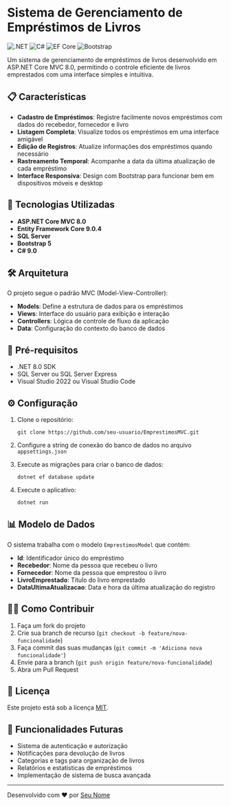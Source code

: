 # Sistema de Gerenciamento de Empréstimos de Livros

![.NET](https://img.shields.io/badge/.NET-8.0-5C2D91)
![C#](https://img.shields.io/badge/C%23-9.0-239120)
![EF Core](https://img.shields.io/badge/Entity_Framework_Core-9.0.4-purple)
![Bootstrap](https://img.shields.io/badge/Bootstrap-5-7952B3)

Um sistema de gerenciamento de empréstimos de livros desenvolvido em ASP.NET Core MVC 8.0, permitindo o controle eficiente de livros emprestados com uma interface simples e intuitiva.

## 📋 Características

- **Cadastro de Empréstimos**: Registre facilmente novos empréstimos com dados do recebedor, fornecedor e livro
- **Listagem Completa**: Visualize todos os empréstimos em uma interface amigável
- **Edição de Registros**: Atualize informações dos empréstimos quando necessário
- **Rastreamento Temporal**: Acompanhe a data da última atualização de cada empréstimo
- **Interface Responsiva**: Design com Bootstrap para funcionar bem em dispositivos móveis e desktop

## 🚀 Tecnologias Utilizadas

- **ASP.NET Core MVC 8.0**
- **Entity Framework Core 9.0.4**
- **SQL Server**
- **Bootstrap 5**
- **C# 9.0**

## 🛠️ Arquitetura

O projeto segue o padrão MVC (Model-View-Controller):

- **Models**: Define a estrutura de dados para os empréstimos
- **Views**: Interface do usuário para exibição e interação
- **Controllers**: Lógica de controle de fluxo da aplicação
- **Data**: Configuração do contexto do banco de dados

## 🔧 Pré-requisitos

- .NET 8.0 SDK
- SQL Server ou SQL Server Express
- Visual Studio 2022 ou Visual Studio Code

## ⚙️ Configuração

1. Clone o repositório:
   ```
   git clone https://github.com/seu-usuario/EmprestimosMVC.git
   ```

2. Configure a string de conexão do banco de dados no arquivo `appsettings.json`

3. Execute as migrações para criar o banco de dados:
   ```
   dotnet ef database update
   ```

4. Execute o aplicativo:
   ```
   dotnet run
   ```

## 📊 Modelo de Dados

O sistema trabalha com o modelo `EmprestimosModel` que contém:

- **Id**: Identificador único do empréstimo
- **Recebedor**: Nome da pessoa que recebeu o livro
- **Fornecedor**: Nome da pessoa que emprestou o livro
- **LivroEmprestado**: Título do livro emprestado
- **DataUltimaAtualizacao**: Data e hora da última atualização do registro

## 👨‍💻 Como Contribuir

1. Faça um fork do projeto
2. Crie sua branch de recurso (`git checkout -b feature/nova-funcionalidade`)
3. Faça commit das suas mudanças (`git commit -m 'Adiciona nova funcionalidade'`)
4. Envie para a branch (`git push origin feature/nova-funcionalidade`)
5. Abra um Pull Request

## 📝 Licença

Este projeto está sob a licença [MIT](LICENSE).

## 🔮 Funcionalidades Futuras

- Sistema de autenticação e autorização
- Notificações para devolução de livros
- Categorias e tags para organização de livros
- Relatórios e estatísticas de empréstimos
- Implementação de sistema de busca avançada

---

Desenvolvido com ❤️ por [Seu Nome](https://github.com/seu-usuario)